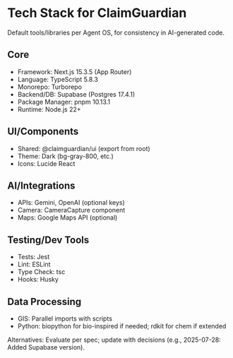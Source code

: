 # Tech Stack for ClaimGuardian

Default tools/libraries per Agent OS, for consistency in AI-generated code.

## Core
- Framework: Next.js 15.3.5 (App Router)
- Language: TypeScript 5.8.3
- Monorepo: Turborepo
- Backend/DB: Supabase (Postgres 17.4.1)
- Package Manager: pnpm 10.13.1
- Runtime: Node.js 22+

## UI/Components
- Shared: @claimguardian/ui (export from root)
- Theme: Dark (bg-gray-800, etc.)
- Icons: Lucide React

## AI/Integrations
- APIs: Gemini, OpenAI (optional keys)
- Camera: CameraCapture component
- Maps: Google Maps API (optional)

## Testing/Dev Tools
- Tests: Jest
- Lint: ESLint
- Type Check: tsc
- Hooks: Husky

## Data Processing
- GIS: Parallel imports with scripts
- Python: biopython for bio-inspired if needed; rdkit for chem if extended

Alternatives: Evaluate per spec; update with decisions (e.g., 2025-07-28: Added Supabase version).
